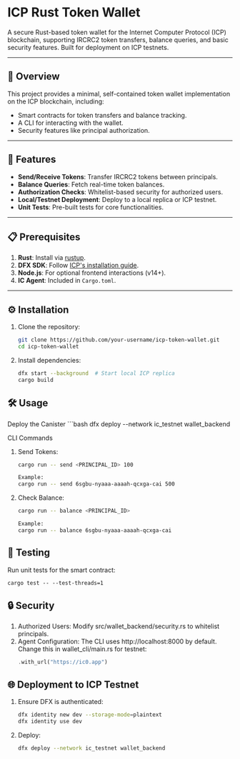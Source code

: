 # ICP Rust Token Wallet

A secure Rust-based token wallet for the Internet Computer Protocol (ICP) blockchain, supporting IRCRC2 token transfers, balance queries, and basic security features. Built for deployment on ICP testnets.

---

## 📌 Overview
This project provides a minimal, self-contained token wallet implementation on the ICP blockchain, including:
- Smart contracts for token transfers and balance tracking.
- A CLI for interacting with the wallet.
- Security features like principal authorization.

---

## 🚀 Features
- **Send/Receive Tokens**: Transfer IRCRC2 tokens between principals.
- **Balance Queries**: Fetch real-time token balances.
- **Authorization Checks**: Whitelist-based security for authorized users.
- **Local/Testnet Deployment**: Deploy to a local replica or ICP testnet.
- **Unit Tests**: Pre-built tests for core functionalities.

---

## 📋 Prerequisites
1. **Rust**: Install via [rustup](https://rustup.rs/).
2. **DFX SDK**: Follow [ICP's installation guide](https://smartcontracts.org/docs/developers-guide/install.html).
3. **Node.js**: For optional frontend interactions (v14+).
4. **IC Agent**: Included in `Cargo.toml`.

---

## ⚙️ Installation
1. Clone the repository:
   ```bash
   git clone https://github.com/your-username/icp-token-wallet.git
   cd icp-token-wallet

2. Install dependencies:
   ```bash
   dfx start --background  # Start local ICP replica
   cargo build

## 🛠️ Usage
Deploy the Canister
    ```bash
    dfx deploy --network ic_testnet wallet_backend

CLI Commands
1. Send Tokens:
    ```bash
    cargo run -- send <PRINCIPAL_ID> 100

    Example:
    cargo run -- send 6sgbu-nyaaa-aaaah-qcxga-cai 500

2. Check Balance:

    ```bash
    cargo run -- balance <PRINCIPAL_ID>

    Example:
    cargo run -- balance 6sgbu-nyaaa-aaaah-qcxga-cai

## 🧪 Testing
Run unit tests for the smart contract:

    cargo test -- --test-threads=1

## 🔒 Security
1. Authorized Users: Modify src/wallet_backend/security.rs to whitelist principals.
2. Agent Configuration: The CLI uses http://localhost:8000 by default. Change this in wallet_cli/main.rs for testnet:
   ```rust
   .with_url("https://ic0.app")

## 🌐 Deployment to ICP Testnet
1. Ensure DFX is authenticated:
   ```bash
   dfx identity new dev --storage-mode=plaintext
   dfx identity use dev

2. Deploy:
   ```bash
   dfx deploy --network ic_testnet wallet_backend
